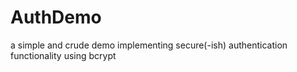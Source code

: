 # AuthDemo
a simple and crude demo implementing secure(-ish) authentication functionality using bcrypt
